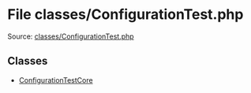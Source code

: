 File classes/ConfigurationTest.php
=========

Source: [classes/ConfigurationTest.php](https://github.com/PrestaShop/PrestaShop/blob/1.6.0.11/classes/ConfigurationTest.php)


Classes
-------

* [ConfigurationTestCore](class.ConfigurationTestCore.md)

